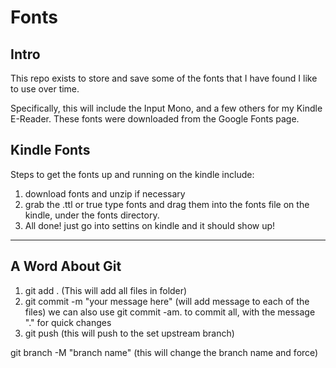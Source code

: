 # Fonts

## Intro
This repo exists to store and save some of the fonts that I have found I like
to use over time. 

Specifically, this will include the Input Mono, and a few others for my Kindle
E-Reader. These fonts were downloaded from the Google Fonts page.

## Kindle Fonts
Steps to get the fonts up and running on the kindle include:
1) download fonts and unzip if necessary
2) grab the .ttl or true type fonts and drag them into the fonts file
   on the kindle, under the fonts directory.
3) All done! just go into settins on kindle and it should show up!
---
## A Word About Git
1) git add . (This will add all files in folder)
2) git commit -m "your message here" (will add message to each of the files)
   we can also use git commit -am. to commit all, with the message "." for 
   quick changes
4) git push (this will push to the set upstream branch)

git branch -M "branch name" (this will change the branch name and force)
